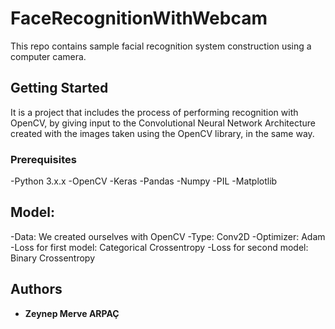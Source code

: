 # FaceRecognitionWithWebcam

This repo contains sample facial recognition system construction using a computer camera.

## Getting Started

It is a project that includes the process of performing recognition with OpenCV, by giving input to the Convolutional Neural Network Architecture created with the images taken using the OpenCV library, in the same way.

### Prerequisites



-Python 3.x.x
-OpenCV
-Keras
-Pandas
-Numpy
-PIL
-Matplotlib


## Model:
-Data: We created ourselves with OpenCV
-Type: Conv2D
-Optimizer: Adam
-Loss for first model: Categorical Crossentropy
-Loss for second model: Binary Crossentropy

## Authors

* **Zeynep Merve ARPAÇ**

